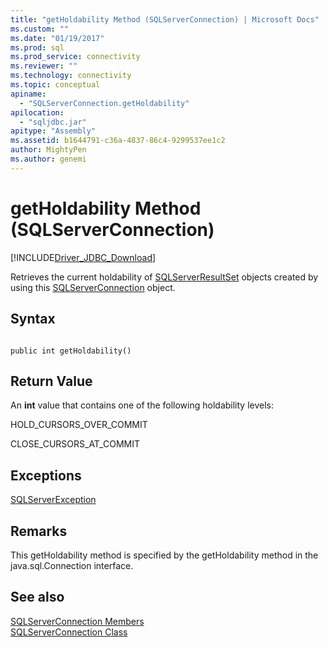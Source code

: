 ```yaml
---
title: "getHoldability Method (SQLServerConnection) | Microsoft Docs"
ms.custom: ""
ms.date: "01/19/2017"
ms.prod: sql
ms.prod_service: connectivity
ms.reviewer: ""
ms.technology: connectivity
ms.topic: conceptual
apiname: 
  - "SQLServerConnection.getHoldability"
apilocation: 
  - "sqljdbc.jar"
apitype: "Assembly"
ms.assetid: b1644791-c36a-4837-86c4-9299537ee1c2
author: MightyPen
ms.author: genemi
---
```

# getHoldability Method (SQLServerConnection)
[!INCLUDE[Driver_JDBC_Download](../../../includes/driver_jdbc_download.md)]

  Retrieves the current holdability of [SQLServerResultSet](../../../connect/jdbc/reference/sqlserverresultset-class.md) objects created by using this [SQLServerConnection](../../../connect/jdbc/reference/sqlserverconnection-class.md) object.  
  
## Syntax  
  
```  
  
public int getHoldability()  
```  
  
## Return Value  
 An **int** value that contains one of the following holdability levels:  
  
 HOLD_CURSORS_OVER_COMMIT  
  
 CLOSE_CURSORS_AT_COMMIT  
  
## Exceptions  
 [SQLServerException](../../../connect/jdbc/reference/sqlserverexception-class.md)  
  
## Remarks  
 This getHoldability method is specified by the getHoldability method in the java.sql.Connection interface.  
  
## See also  
 [SQLServerConnection Members](../../../connect/jdbc/reference/sqlserverconnection-members.md)   
 [SQLServerConnection Class](../../../connect/jdbc/reference/sqlserverconnection-class.md)  
  
  
